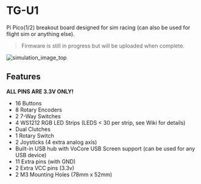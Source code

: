 # TG-U1
Pi Pico(1/2) breakout board designed for sim racing (can also be used for flight sim or anything else). 

>Firmware is still in progress but will be uploaded when complete.

![simulation_image_top](https://github.com/user-attachments/assets/85d58798-866a-4898-a920-4825c3417b80)

## Features
**ALL PINS ARE 3.3V ONLY!**
* 16 Buttons
* 8 Rotary Encoders
* 2 7-Way Switches
* 4 WS1212 RGB LED Strips (LEDS < 30 per strip, see Wiki for details)
* Dual Clutches
* 1 Rotary Switch
* 2 Joysticks (4 extra analog axis)
* Built-in USB hub with VoCore USB Screen support (can be used for any USB device)
* 11 Extra pins (with GND)
* 2 Extra VCC pins (3.3v)
* 2 M3 Mounting Holes (78mm x 52mm)

